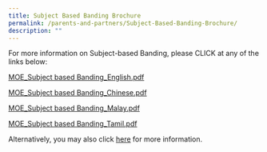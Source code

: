 ```yaml
---
title: Subject Based Banding Brochure
permalink: /parents-and-partners/Subject-Based-Banding-Brochure/
description: ""
---
```

For more information on Subject-based Banding, please CLICK at any of the links below:  
  
[MOE\_Subject based Banding\_English.pdf](/files/Parents%20and%20Partners/Subject%20Based%20Banding%20Brochure/MOE_Subject-based%20Banding_English.pdf)  
  
[MOE\_Subject based Banding\_Chinese.pdf](/files/Parents%20and%20Partners/Subject%20Based%20Banding%20Brochure/MOE_Subject-based%20Banding_Chinese.pdf)  
  
[MOE\_Subject based Banding\_Malay.pdf](/files/Parents%20and%20Partners/Subject%20Based%20Banding%20Brochure/MOE_Subject-based%20Banding_Malay.pdf)  
  
[MOE\_Subject based Banding\_Tamil.pdf](/files/Parents%20and%20Partners/Subject%20Based%20Banding%20Brochure/MOE_Subject-based%20Banding_Tamil.pdf)  
  
Alternatively, you may also click [here](https://www.moe.gov.sg/primary/curriculum/subject-based-banding/) for more information.
